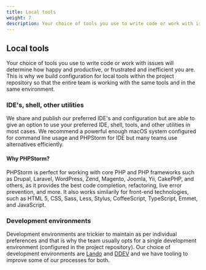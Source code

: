 ```yaml
---
title: Local tools
weight: 7
description: Your choice of tools you use to write code or work with issues will determine how happy and productive, or frustrated and inefficient you are. This is why we build configuration for local tools within the project repository so that the entire team is working with the same tools and in the same environment.
---
```


## Local tools

Your choice of tools you use to write code or work with issues will determine how happy and productive, or frustrated and inefficient you are. This is why we build configuration for local tools within the project repository so that the entire team is working with the same tools and in the same environment.

### IDE's, shell, other utilities

We share and publish our preferred IDE's and configuration but are able to give an option to use your preferred IDE, shell, tools, and other utilities in most cases. We recommend a powerful enough macOS system configured for command line usage and PHPStorm for IDE but many teams use alternatives efficiently.

#### Why PHPStorm?

PHPStorm is perfect for working with core PHP and PHP frameworks such as Drupal, Laravel, WordPress, Zend, Magento, Joomla, Yii, CakePHP, and others, as it provides the best code completion, refactoring, live error prevention, and more. It also works similarily for front-end technologies, such as HTML 5, CSS, Sass, Less, Stylus, CoffeeScript, TypeScript, Emmet, and JavaScript.

### Development environments

Development environments are trickier to maintain as per individual preferences and that is why the team usually opts for a single development environment (configured in the project repository). Our choice of development environments are [Lando](https://docs.lando.dev/getting-started/installation.html) and [DDEV](https://ddev.readthedocs.io/en/stable/users/install/) and we have tooling to improve some of our processes for both.
